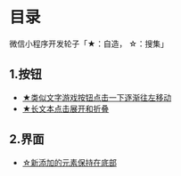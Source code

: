 # 目录
微信小程序开发轮子「★：自造， ☆：搜集」

## 1.按钮
* [★类似文字游戏按钮点击一下逐渐往左移动](./Button/fade.md)
* [★长文本点击展开和折叠](./Text/textfold.md)

## 2.界面
* [☆新添加的元素保持在底部](http://blog.csdn.net/wy_blog/article/details/71171049)
